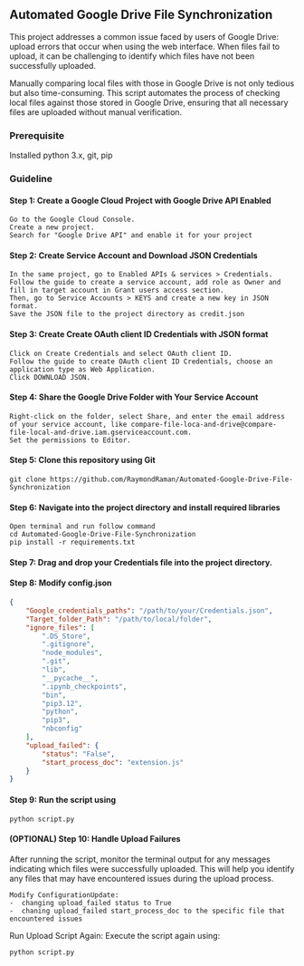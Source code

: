
## Automated Google Drive File Synchronization

This project addresses a common issue faced by users of Google Drive: upload errors that occur when using the web interface. When files fail to upload, it can be challenging to identify which files have not been successfully uploaded. 

Manually comparing local files with those in Google Drive is not only tedious but also time-consuming. This script automates the process of checking local files against those stored in Google Drive, ensuring that all necessary files are uploaded without manual verification.


### Prerequisite
Installed python 3.x, git, pip

### Guideline
#### Step 1: Create a Google Cloud Project with Google Drive API Enabled
```
Go to the Google Cloud Console.
Create a new project. 
Search for "Google Drive API" and enable it for your project
```
#### Step 2: Create Service Account and Download JSON Credentials
```
In the same project, go to Enabled APIs & services > Credentials.
Follow the guide to create a service account, add role as Owner and fill in target account in Grant users access section.
Then, go to Service Accounts > KEYS and create a new key in JSON format. 
Save the JSON file to the project directory as credit.json
```
#### Step 3: Create Create OAuth client ID Credentials with JSON format
```
Click on Create Credentials and select OAuth client ID.
Follow the guide to create OAuth client ID Credentials, choose an application type as Web Application.
Click DOWNLOAD JSON.
```
#### Step 4: Share the Google Drive Folder with Your Service Account
```
Right-click on the folder, select Share, and enter the email address of your service account, like compare-file-loca-and-drive@compare-file-local-and-drive.iam.gserviceaccount.com. 
Set the permissions to Editor.
```
#### Step 5: Clone this repository using Git
```
git clone https://github.com/RaymondRaman/Automated-Google-Drive-File-Synchronization
```
#### Step 6: Navigate into the project directory and install required libraries
```
Open terminal and run follow command
cd Automated-Google-Drive-File-Synchronization
pip install -r requirements.txt
```
#### Step 7: Drag and drop your Credentials file into the project directory.
#### Step 8: Modify config.json
```json
{
    "Google_credentials_paths": "/path/to/your/Credentials.json",
    "Target_folder_Path": "/path/to/local/folder",
    "ignore_files": [
        ".DS_Store",
        ".gitignore",
        "node_modules",
        ".git",
        "lib",
        "__pycache__",
        ".ipynb_checkpoints",
        "bin",
        "pip3.12",
        "python",
        "pip3",
        "nbconfig"
    ],
    "upload_failed": {
        "status": "False",
        "start_process_doc": "extension.js"
    }
}
```
#### Step 9: Run the script using
```
python script.py
```
#### (OPTIONAL) Step 10: Handle Upload Failures
After running the script, monitor the terminal output for any messages indicating which files were successfully uploaded. This will help you identify any files that may have encountered issues during the upload process.
```
Modify ConfigurationUpdate:
-  changing upload_failed status to True
-  chaning upload_failed start_process_doc to the specific file that encountered issues
```
Run Upload Script Again: Execute the script again using:
```
python script.py
```






